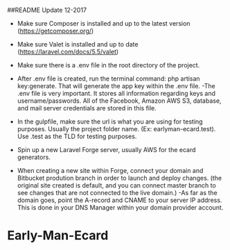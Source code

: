 ##README Update 12-2017

- Make sure Composer is installed and up to the latest version (https://getcomposer.org/)

- Make sure Valet is installed and up to date (https://laravel.com/docs/5.5/valet)

- Make sure there is a .env file in the root directory of the project.

- After .env file is created, run the terminal command: php artisan key:generate. That will generate the app key within the .env file.
	-The .env file is very important. It stores all information regarding keys and username/passwords. All of the Facebook, Amazon AWS S3, database, and mail server credentials are stored in this file. 

- In the gulpfile, make sure the url is what you are using for testing purposes. Usually the project folder name. (Ex: earlyman-ecard.test). Use .test as the TLD for testing purposes.

- Spin up a new Laravel Forge server, usually AWS for the ecard generators. 

- When creating a new site within Forge, connect your domain and Bitbucket prodution branch in order to launch and deploy changes. (the original site created is default, and you can connect master branch to see changes that are not connected to the live domain.)
	-As far as the domain goes, point the A-record and CNAME to your server IP address. This is done in your DNS Manager within your domain provider account. 
# Early-Man-Ecard
